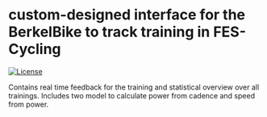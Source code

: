 # custom-designed interface for the BerkelBike to track training in FES-Cycling

[![License](https://img.shields.io/badge/License-Apache_2.0-blue.svg)](https://opensource.org/licenses/Apache-2.0)


Contains real time feedback for the training and statistical overview over all trainings. 
Includes two model to calculate power from cadence and speed from power. 
